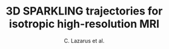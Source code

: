 ---
cat: metric
subcat: metric
bestof: false
author: C. Lazarus et al.
title: 3D SPARKLING trajectories for isotropic high-resolution MRI
journal: NMR Biomed
year: 2020
type: article
---